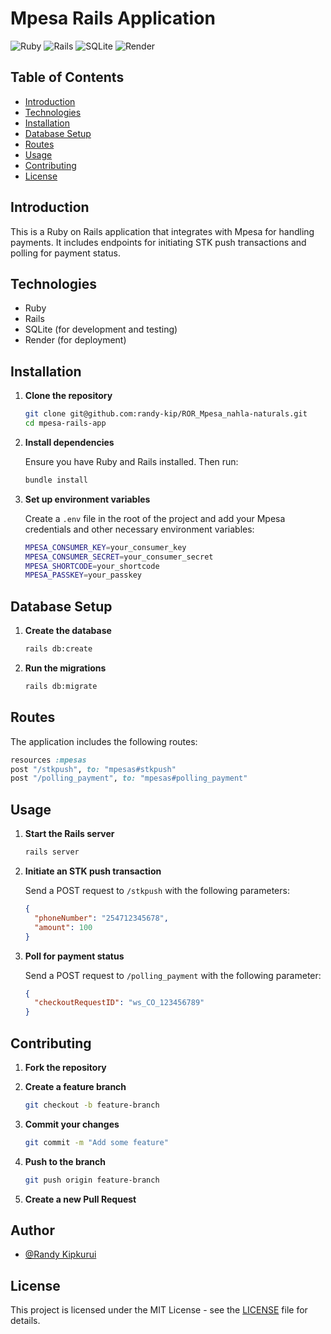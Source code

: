 # Mpesa Rails Application

![Ruby](https://img.shields.io/badge/Ruby-CC342D?style=for-the-badge&logo=ruby&logoColor=white)
![Rails](https://img.shields.io/badge/rails-%23CC0000.svg?style=for-the-badge&logo=ruby-on-rails&logoColor=white)
![SQLite](https://img.shields.io/badge/SQLite-07405E?style=for-the-badge&logo=sqlite&logoColor=white)
![Render](https://img.shields.io/badge/Render-46E3B7?style=for-the-badge&logo=render&logoColor=white)

## Table of Contents

- [Introduction](#introduction)
- [Technologies](#technologies)
- [Installation](#installation)
- [Database Setup](#database-setup)
- [Routes](#routes)
- [Usage](#usage)
- [Contributing](#contributing)
- [License](#license)

## Introduction

This is a Ruby on Rails application that integrates with Mpesa for handling payments. It includes endpoints for initiating STK push transactions and polling for payment status.

## Technologies

- Ruby
- Rails
- SQLite (for development and testing)
- Render (for deployment)

## Installation

1. **Clone the repository**

    ```bash
    git clone git@github.com:randy-kip/ROR_Mpesa_nahla-naturals.git
    cd mpesa-rails-app
    ```

2. **Install dependencies**

    Ensure you have Ruby and Rails installed. Then run:

    ```bash
    bundle install
    ```

3. **Set up environment variables**

    Create a `.env` file in the root of the project and add your Mpesa credentials and other necessary environment variables:

    ```bash
    MPESA_CONSUMER_KEY=your_consumer_key
    MPESA_CONSUMER_SECRET=your_consumer_secret
    MPESA_SHORTCODE=your_shortcode
    MPESA_PASSKEY=your_passkey
    ```

## Database Setup

1. **Create the database**

    ```bash
    rails db:create
    ```

2. **Run the migrations**

    ```bash
    rails db:migrate
    ```

## Routes

The application includes the following routes:

```ruby
resources :mpesas
post "/stkpush", to: "mpesas#stkpush"
post "/polling_payment", to: "mpesas#polling_payment"
```

## Usage

1. **Start the Rails server**

    ```bash
    rails server
    ```

2. **Initiate an STK push transaction**

    Send a POST request to `/stkpush` with the following parameters:

    ```json
    {
      "phoneNumber": "254712345678",
      "amount": 100
    }
    ```

3. **Poll for payment status**

    Send a POST request to `/polling_payment` with the following parameter:

    ```json
    {
      "checkoutRequestID": "ws_CO_123456789"
    }
    ```

## Contributing

1. **Fork the repository**
2. **Create a feature branch**

    ```bash
    git checkout -b feature-branch
    ```

3. **Commit your changes**

    ```bash
    git commit -m "Add some feature"
    ```

4. **Push to the branch**

    ```bash
    git push origin feature-branch
    ```

5. **Create a new Pull Request**

## Author

- [@Randy Kipkurui](https://github.com/randy-kip)

## License

This project is licensed under the MIT License - see the [LICENSE](LICENSE) file for details.